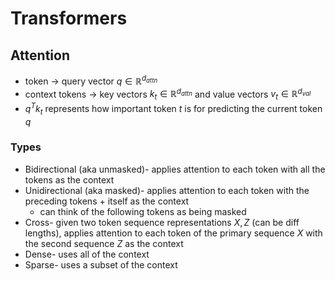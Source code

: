 # Transformers

## Attention

- token -> query vector $q \in \mathbb{R}^{d_{attn}}$
- context tokens -> key vectors $k_t \in \mathbb{R}^{d_{attn}}$ and value vectors $v_t \in \mathbb{R}^{d_{val}}$
- $q^Tk_t$ represents how important token $t$ is for predicting the current token $q$

### Types

- Bidirectional (aka unmasked)- applies attention to each token with all the tokens as the context
- Unidirectional (aka masked)- applies attention to each token with the preceding tokens + itself as the context
    - can think of the following tokens as being masked
- Cross- given two token sequence representations $X,Z$ (can be diff lengths), applies attention to each token of the primary sequence $X$ with the second sequence $Z$ as the context
- Dense- uses all of the context
- Sparse- uses a subset of the context